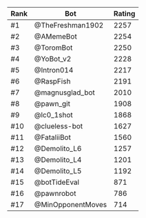 Rank|Bot|Rating
---|---|---
#1|@TheFreshman1902|2257
#2|@AMemeBot|2254
#3|@ToromBot|2250
#4|@YoBot_v2|2228
#5|@Intron014|2217
#6|@RaspFish|2191
#7|@magnusglad_bot|2010
#8|@pawn_git|1908
#9|@lc0_1shot|1868
#10|@clueless-bot|1627
#11|@FataliiBot|1560
#12|@Demolito_L6|1257
#13|@Demolito_L4|1201
#14|@Demolito_L5|1192
#15|@botTideEval|871
#16|@pawnrobot|786
#17|@MinOpponentMoves|714
